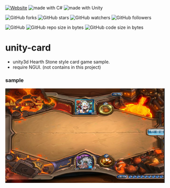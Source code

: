 [![Website](https://img.shields.io/website-up-down-green-red/http/shields.io.svg?label=elky-essay)](https://elky84.github.io)
<img src="https://img.shields.io/badge/made%20with-C%23-red.svg" alt="made with C#">
<img src="https://img.shields.io/badge/made%20with-Unity-orange.svg" alt="made with Unity">

![GitHub forks](https://img.shields.io/github/forks/elky84/unity_card.svg?style=social&label=Fork)
![GitHub stars](https://img.shields.io/github/stars/elky84/unity_card.svg?style=social&label=Stars)
![GitHub watchers](https://img.shields.io/github/watchers/elky84/unity_card.svg?style=social&label=Watch)
![GitHub followers](https://img.shields.io/github/followers/elky84.svg?style=social&label=Follow)

![GitHub](https://img.shields.io/github/license/mashape/apistatus.svg)
![GitHub repo size in bytes](https://img.shields.io/github/repo-size/elky84/unity_card.svg)
![GitHub code size in bytes](https://img.shields.io/github/languages/code-size/elky84/unity_card.svg)

# unity-card
* unity3d Hearth Stone style card game sample.
* require NGUI. (not contains in this project)

### sample
![unity_card](./unity_card.png)
